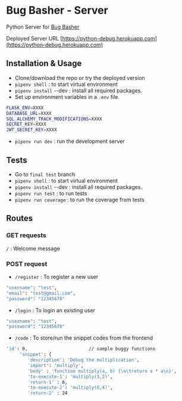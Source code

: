 # Bug Basher - Server

Python Server for [Bug Basher](https://bug-basher.netlify.app/)

Deployed Server URL [https://python-debug.herokuapp.com](https://python-debug.herokuapp.com)


## Installation & Usage 

- Clone/download the repo or try the deployed version
- `pipenv shell` : to start virtual environment
- `pipenv install` --dev : install all required packages.
- Set up environment variables in a `.env` file.

```bash
FLASK_ENV=XXXX
DATABASE_URL=XXXX
SQL_ALCHEMY_TRACK_MODIFICATIONS=XXXX
SECRET_KEY=XXXX
JWT_SECRET_KEY=XXXX
```
- `pipenv run dev` : run the development server

## Tests 

- Go to `final test` branch 
- `pipenv shell` : to start virtual environment
- `pipenv install` --dev : install all required packages.
- `pipenv run test` : to run tests 
- `pipenv run coverage` : to run the coverage from tests

## Routes 

### GET requests

`/` : Welcome message 

### POST request 

- `/register` : To register a new user 

```bash
"username": "test",
"email": "test@gmail.com",
"password": "12345678"
```
- `/login`  : To login an existing user 

```bash
"username": "test",
"password": "12345678"
```
- `/code` : To store/run the snippet codes from the frontend

```bash
'id': 0,                       // sample buggy functions
     'snippet': {
        'description': 'Debug the multiplication',
        'import': 'multiply',
        'body' : 'function multiply(a, b) {\n\treturn a * a\n}',
        'to-execute-1': 'multiply(3,2)',
        'return-1' : 6,
        'to-execute-2': 'multiply(6,4)',
        'return-2' : 24
```














